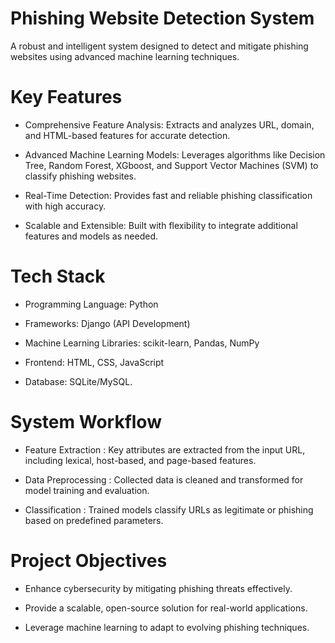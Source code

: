 # Phishing Website Detection System
A robust and intelligent system designed to detect and mitigate phishing websites using advanced machine learning techniques.

# Key Features
* Comprehensive Feature Analysis: Extracts and analyzes URL, domain, and HTML-based features for accurate detection.

* Advanced Machine Learning Models: Leverages algorithms like Decision Tree, Random Forest, XGboost, and Support Vector Machines (SVM) to classify phishing websites.

* Real-Time Detection: Provides fast and reliable phishing classification with high accuracy.

* Scalable and Extensible: Built with flexibility to integrate additional features and models as needed.

# Tech Stack
* Programming Language: Python

* Frameworks: Django (API Development)

* Machine Learning Libraries: scikit-learn, Pandas, NumPy

* Frontend: HTML, CSS, JavaScript

* Database: SQLite/MySQL.

# System Workflow
* Feature Extraction : Key attributes are extracted from the input URL, including lexical, host-based, and page-based features.

* Data Preprocessing : Collected data is cleaned and transformed for model training and evaluation.

* Classification : Trained models classify URLs as legitimate or phishing based on predefined parameters.

# Project Objectives
* Enhance cybersecurity by mitigating phishing threats effectively.

* Provide a scalable, open-source solution for real-world applications.

* Leverage machine learning to adapt to evolving phishing techniques.
